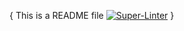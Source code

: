 {
This is a README file
[![Super-Linter](https://github.com/azd-mucking-around/{each.value.name}/actions/workflows/<WORKFLOW_FILE_NAME>/badge.svg)](https://github.com/marketplace/actions/super-linter)
}
